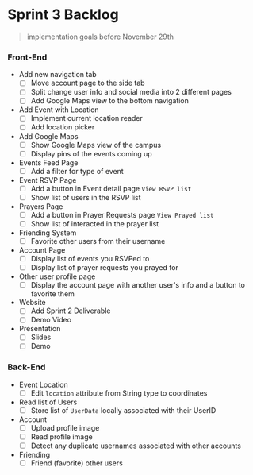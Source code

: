 <!-- @format -->

# Sprint 3 Backlog

> implementation goals before November 29th

### Front-End

- Add new navigation tab
  - [ ] Move account page to the side tab
  - [ ] Split change user info and social media into 2 different pages
  - [ ] Add Google Maps view to the bottom navigation
- Add Event with Location
  - [ ] Implement current location reader
  - [ ] Add location picker
- Add Google Maps
  - [ ] Show Google Maps view of the campus
  - [ ] Display pins of the events coming up
- Events Feed Page
  - [ ] Add a filter for type of event
- Event RSVP Page
  - [ ] Add a button in Event detail page `View RSVP list`
  - [ ] Show list of users in the RSVP list
- Prayers Page
  - [ ] Add a button in Prayer Requests page `View Prayed list`
  - [ ] Show list of interacted in the prayer list
- Friending System
  - [ ] Favorite other users from their username
- Account Page
  - [ ] Display list of events you RSVPed to
  - [ ] Display list of prayer requests you prayed for
- Other user profile page
  - [ ] Display the account page with another user's info and a button to favorite them
- Website
  - [ ] Add Sprint 2 Deliverable
  - [ ] Demo Video
- Presentation
  - [ ] Slides
  - [ ] Demo

### Back-End

- Event Location
  - [ ] Edit `location` attribute from String type to coordinates
- Read list of Users
  - [ ] Store list of `UserData` locally associated with their UserID
- Account
  - [ ] Upload profile image
  - [ ] Read profile image
  - [ ] Detect any duplicate usernames associated with other accounts
- Friending
  - [ ] Friend (favorite) other users
